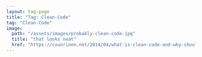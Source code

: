 ```yaml
---
layout: tag-page
title: "Tag: Clean-Code"
tag: "Clean-Code"
image:
  path: "/assets/images/probably-clean-code.jpg"
  title: "that looks neat"
  href: "https://cvuorinen.net/2014/04/what-is-clean-code-and-why-should-you-care/"
---
```

